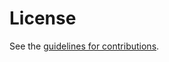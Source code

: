 # License

See the
[guidelines for contributions](https://github.com/hmntsharma/draft-hmntsharma-bmp-over-tls/blob/main/CONTRIBUTING.md).
